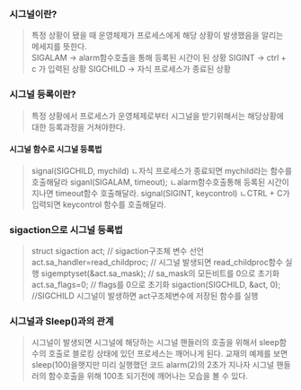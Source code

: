 ### 시그널이란?
> 특정 상황이 됐을 때 운영체제가 프로세스에게 해당 상황이 발생했음을 알리는 메세지를 뜻한다.<br/>
> SIGALAM -> alarm함수호출을 통해 등록된 시간이 된 상황
> SIGINT -> ctrl + c 가 입력된 상황
> SIGCHILD -> 자식 프로세스가 종료된 상황

### 시그널 등록이란?
> 특정 상황에서 프로세스가 운영체제로부터 시그널을 받기위해서는 해당상황에 대한 등록과정을 거쳐야한다.<br/>

#### 시그널 함수로 시그널 등록법
> signal(SIGCHILD, mychild)
> ㄴ자식 프로세스가 종료되면 mychild라는 함수를 호출해달라
> siganl(SIGALAM, timeout);
> ㄴalarm함수호출통해 등록된 시간이 지나면 timeout함수 호출해달라.
> signal(SIGINT, keycontrol)
> ㄴCTRL + C가 입력되면 keycontrol 함수를 호출해달라.

### sigaction으로 시그널 등록법
> struct sigaction act; // sigaction구조체 변수 선언
> act.sa_handler=read_childproc; // 시그널 발생되면 read_childproc함수 실행
> sigemptyset(&act.sa_mask); // sa_mask의 모든비트를 0으로 초기화
> act.sa_flags=0; // flags를 0으로 초기화
> sigaction(SIGCHILD, &act, 0); //SIGCHILD 시그널이 발생하면 act구조체변수에 저장된 함수를 실행

### 시그널과 Sleep()과의 관계
> 시그널이 발생되면 시그널에 해당하는 시그널 핸들러의 호출을 위해서 sleep함수의 호출로 블로킹 상태에 있던 프로세스는 깨어나게 된다.
> 교재의 예제를 보면 sleep(100)을햇지만 미리 실행했던 코드 alarm(2)의 2초가 지나자 시그널 핸들러의 함수호출을 위해 100초 되기전에 깨어나는 모습을 볼 수 있다.
